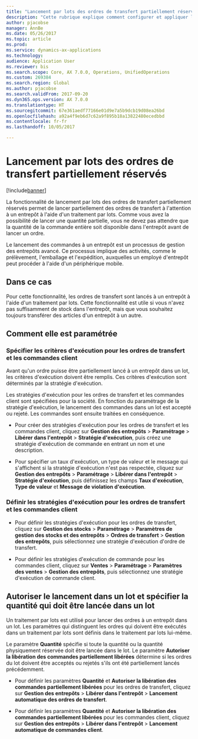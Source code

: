 ```yaml
---
title: "Lancement par lots des ordres de transfert partiellement réservés"
description: "Cette rubrique explique comment configurer et appliquer le lancement par lots des ordres de transfert partiellement réservés à partir d'un appareil mobile."
author: pjacobse
manager: AnnBe
ms.date: 05/26/2017
ms.topic: article
ms.prod: 
ms.service: dynamics-ax-applications
ms.technology: 
audience: Application User
ms.reviewer: bis
ms.search.scope: Core, AX 7.0.0, Operations, UnifiedOperations
ms.custom: 269384
ms.search.region: Global
ms.author: pjacobse
ms.search.validFrom: 2017-09-20
ms.dyn365.ops.version: AX 7.0.0
ms.translationtype: HT
ms.sourcegitcommit: 67e361aedf77166e01d9e7a5b9dcb19d08ea26bd
ms.openlocfilehash: a92a4f9eb6d7c62a9f895b18a13822480ecedbbd
ms.contentlocale: fr-fr
ms.lasthandoff: 10/05/2017

---
```


# <a name="batch-release-of-partially-reserved-transfer-orders"></a>Lancement par lots des ordres de transfert partiellement réservés

[!include[banner](../includes/banner.md)]

La fonctionnalité de lancement par lots des ordres de transfert partiellement réservés permet de lancer partiellement des ordres de transfert à l'attention à un entrepôt à l'aide d'un traitement par lots.
Comme vous avez la possibilité de lancer une quantité partielle, vous ne devez pas attendre que la quantité de la commande entière soit disponible dans l'entrepôt avant de lancer un ordre.

Le lancement des commandes à un entrepôt est un processus de gestion des entrepôts avancé. Ce processus implique des activités, comme le prélèvement, l'emballage et l'expédition, auxquelles un employé d'entrepôt peut procéder à l'aide d'un périphérique mobile.

## <a name="where-it-applies"></a>Dans ce cas

Pour cette fonctionnalité, les ordres de transfert sont lancés à un entrepôt à l'aide d'un traitement par lots. Cette fonctionnalité est utile si vous n'avez pas suffisamment de stock dans l'entrepôt, mais que vous souhaitez toujours transférer des articles d'un entrepôt à un autre.

## <a name="how-it-is-set-up"></a>Comment elle est paramétrée

### <a name="specify-fulfillment-criteria-for-transfer-orders-and-sales-orders"></a>Spécifier les critères d'exécution pour les ordres de transfert et les commandes client

Avant qu'un ordre puisse être partiellement lancé à un entrepôt dans un lot, les critères d'exécution doivent être remplis. Ces critères d'exécution sont déterminés par la stratégie d'exécution.

Les stratégies d'exécution pour les ordres de transfert et les commandes client sont spécifiées pour la société. En fonction du paramétrage de la stratégie d'exécution, le lancement des commandes dans un lot est accepté ou rejeté. Les commandes sont ensuite traitées en conséquence.

-   Pour créer des stratégies d'exécution pour les ordres de transfert et les commandes client, cliquez sur **Gestion des entrepôts** \> **Paramétrage** \> **Libérer dans l'entrepôt** \> **Stratégie d'exécution**, puis créez une stratégie d'exécution de commande en entrant un nom et une description.

-   Pour spécifier un taux d'exécution, un type de valeur et le message qui s'affichent si la stratégie d'exécution n'est pas respectée, cliquez sur **Gestion des entrepôts** \> **Paramétrage** \> **Libérer dans l'entrepôt** \> **Stratégie d'exécution**, puis définissez les champs **Taux d'exécution**, **Type de valeur** et **Message de violation d'exécution**.

### <a name="set-the-fulfillment-policies-for-transfer-orders-and-sales-orders"></a>Définir les stratégies d'exécution pour les ordres de transfert et les commandes client

-   Pour définir les stratégies d'exécution pour les ordres de transfert, cliquez sur **Gestion des stocks** \> **Paramétrage** \> **Paramètres de gestion des stocks et des entrepôts** \> **Ordres de transfert** \> **Gestion des entrepôts**, puis sélectionnez une stratégie d'exécution d'ordre de transfert.

-   Pour définir les stratégies d'exécution de commande pour les commandes client, cliquez sur **Ventes** \> **Paramétrage** \> **Paramètres des ventes** \> **Gestion des entrepôts**, puis sélectionnez une stratégie d'exécution de commande client.

## <a name="allow-release-in-a-batch-and-specify-the-quantity-that-should-be-release-in-a-batch"></a>Autoriser le lancement dans un lot et spécifier la quantité qui doit être lancée dans un lot

Un traitement par lots est utilisé pour lancer des ordres à un entrepôt dans un lot. Les paramètres qui distinguent les ordres qui doivent être exécutés dans un traitement par lots sont définis dans le traitement par lots lui-même.

Le paramètre **Quantité** spécifie si toute la quantité ou la quantité physiquement réservée doit être lancée dans le lot. Le paramètre **Autoriser la libération des commandes partiellement libérées** détermine si les ordres du lot doivent être acceptés ou rejetés s'ils ont été partiellement lancés précédemment.

-   Pour définir les paramètres **Quantité** et **Autoriser la libération des commandes partiellement libérées** pour les ordres de transfert, cliquez sur **Gestion des entrepôts** \> **Libérer dans l'entrepôt** \> **Lancement automatique des ordres de transfert**.

-   Pour définir les paramètres **Quantité** et **Autoriser la libération des commandes partiellement libérées** pour les commandes client, cliquez sur **Gestion des entrepôts** \> **Libérer dans l'entrepôt** \> **Lancement automatique de commandes client**.

